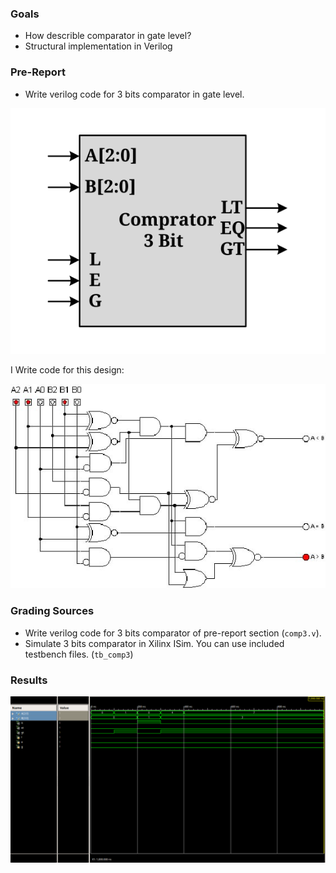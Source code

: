 ### Goals

- How describle comparator in gate level?
- Structural implementation in Verilog

### Pre-Report
* Write verilog code for 3 bits comparator in gate level.

![ENCODER, DECODER, MULTIPLEXER](./Result/comparator3.svg)


I Write code for this design:

![comp](./Result/comp.jpg)

### Grading Sources

* Write verilog code for 3 bits comparator of pre-report section (`comp3.v`).
* Simulate 3 bits comparator in Xilinx ISim. You can use included testbench files. (`tb_comp3`)


### Results
![result](./Result/Result1.png)

